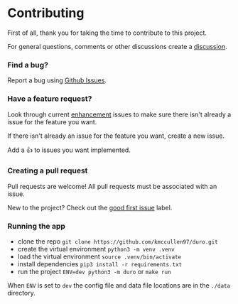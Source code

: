 # Contributing

First of all, thank you for taking the time to contribute to this project.

For general questions, comments or other discussions create a [discussion](https://github.com/kmccullen97/duro/discussions).

### Find a bug?

Report a bug using [Github Issues](https://github.com/kmccullen97/duro/issues).

### Have a feature request?

Look through current [enhancement](https://github.com/kmccullen97/duro/labels/enhancement) issues to make sure there isn't already a issue for the feature you want.

If there isn't already an issue for the feature you want, create a new issue.

Add a :+1: to issues you want implemented.

### Creating a pull request

Pull requests are welcome! All pull requests must be associated with an issue.

New to the project? Check out the [good first issue](https://github.com/kmccullen97/duro/labels/good%20first%20issue) label.

### Running the app

- clone the repo `git clone https://github.com/kmccullen97/duro.git`
- create the virtual environment `python3 -m venv .venv`
- load the virtual environment `source .venv/bin/activate`
- install dependencies `pip3 install -r requirements.txt`
- run the project `ENV=dev python3 -m duro` or `make run`

When `ENV` is set to `dev` the config file and data file locations are in the `./data` directory.
